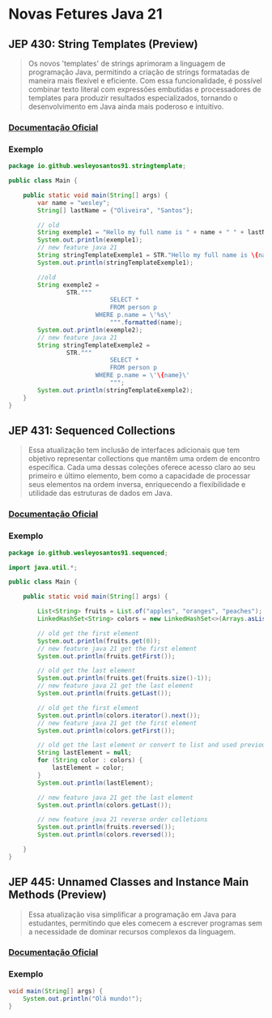 # Novas Fetures Java 21
## JEP 430: String Templates (Preview)
> Os novos 'templates' de strings aprimoram a linguagem de programação Java, permitindo a criação de strings formatadas de maneira mais flexível e eficiente. Com essa funcionalidade, é possível combinar texto literal com expressões embutidas e processadores de templates para produzir resultados especializados, tornando o desenvolvimento em Java ainda mais poderoso e intuitivo.
### [Documentação Oficial](https://openjdk.org/jeps/430)
### Exemplo

```java
package io.github.wesleyosantos91.stringtemplate;

public class Main {

    public static void main(String[] args) {
        var name = "wesley";
        String[] lastName = {"Oliveira", "Santos"};

        // old
        String exemple1 = "Hello my full name is " + name + " " + lastName[0] + " " + lastName[1];
        System.out.println(exemple1);
        // new feature java 21
        String stringTemplateExemple1 = STR."Hello my full name is \{name} \{lastName[0]} \{lastName[1]}";
        System.out.println(stringTemplateExemple1);

        //old
        String exemple2 =
                STR."""
                            SELECT *
                            FROM person p
                        WHERE p.name = \'%s\'
                            """.formatted(name);
        System.out.println(exemple2);
        // new feature java 21
        String stringTemplateExemple2 =
                STR."""
                            SELECT *
                            FROM person p
                        WHERE p.name = \'\{name}\'
                            """;
        System.out.println(stringTemplateExemple2);
    }
}

````

## JEP 431: Sequenced Collections

> Essa atualização tem inclusão de interfaces adicionais que tem objetivo representar collections que mantêm uma ordem de encontro específica. Cada uma dessas coleções oferece acesso claro ao seu primeiro e último elemento, bem como a capacidade de processar seus elementos na ordem inversa, enriquecendo a flexibilidade e utilidade das estruturas de dados em Java.
### [Documentação Oficial](https://openjdk.org/jeps/431)
### Exemplo

```java
package io.github.wesleyosantos91.sequenced;

import java.util.*;

public class Main {

    public static void main(String[] args) {

        List<String> fruits = List.of("apples", "oranges", "peaches");
        LinkedHashSet<String> colors = new LinkedHashSet<>(Arrays.asList("blue", "green", "red"));

        // old get the first element
        System.out.println(fruits.get(0));
        // new feature java 21 get the first element
        System.out.println(fruits.getFirst());

        // old get the last element
        System.out.println(fruits.get(fruits.size()-1));
        // new feature java 21 get the last element
        System.out.println(fruits.getLast());

        // old get the first element
        System.out.println(colors.iterator().next());
        // new feature java 21 get the first element
        System.out.println(colors.getFirst());

        // old get the last element or convert to list and used previous exemple
        String lastElement = null;
        for (String color : colors) {
            lastElement = color;
        }
        System.out.println(lastElement);

        // new feature java 21 get the last element
        System.out.println(colors.getLast());

        // new feature java 21 reverse order colletions
        System.out.println(fruits.reversed());
        System.out.println(colors.reversed());

    }
}

````

## JEP 445: Unnamed Classes and Instance Main Methods (Preview)
> Essa atualização visa simplificar a programação em Java para estudantes, permitindo que eles comecem a escrever programas sem a necessidade de dominar recursos complexos da linguagem.
### [Documentação Oficial](https://openjdk.org/jeps/445)
### Exemplo

```java
void main(String[] args) {
    System.out.println("Olá mundo!");
}
````